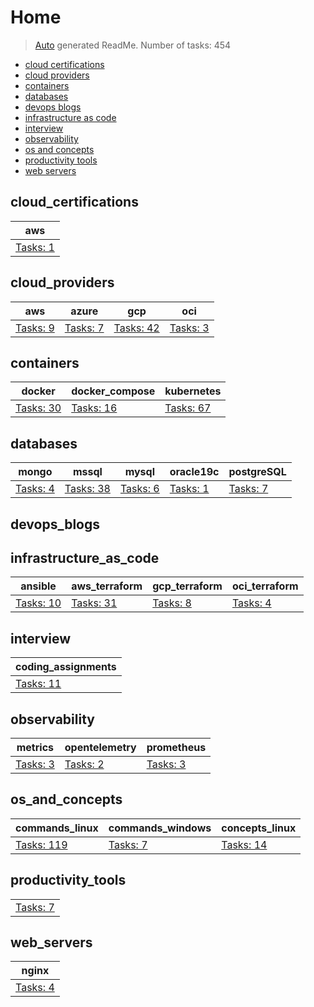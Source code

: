 # Home

> [Auto](https://github.com/codeaprendiz/learn_fullstack/blob/main/home/php/intermediate/taskset_intermediate_php/task_004_createGlobalMarkdownTable/generate-readme.php) generated ReadMe. Number of tasks: 454

- [cloud certifications](#cloud_certifications)
- [cloud providers](#cloud_providers)
- [containers](#containers)
- [databases](#databases)
- [devops blogs](#devops_blogs)
- [infrastructure as code](#infrastructure_as_code)
- [interview](#interview)
- [observability](#observability)
- [os and concepts](#os_and_concepts)
- [productivity tools](#productivity_tools)
- [web servers](#web_servers)

## cloud_certifications

| aws                                       |
|-------------------------------------------|
| [Tasks: 1](home/cloud_certifications/aws) |

## cloud_providers

| aws                                  | azure                                  | gcp                                   | oci                                  |
|--------------------------------------|----------------------------------------|---------------------------------------|--------------------------------------|
| [Tasks: 9](home/cloud_providers/aws) | [Tasks: 7](home/cloud_providers/azure) | [Tasks: 42](home/cloud_providers/gcp) | [Tasks: 3](home/cloud_providers/oci) |

## containers

| docker                              | docker_compose                              | kubernetes                              |
|-------------------------------------|---------------------------------------------|-----------------------------------------|
| [Tasks: 30](home/containers/docker) | [Tasks: 16](home/containers/docker_compose) | [Tasks: 67](home/containers/kubernetes) |

## databases

| mongo                            | mssql                             | mysql                            | oracle19c                            | postgreSQL                            |
|----------------------------------|-----------------------------------|----------------------------------|--------------------------------------|---------------------------------------|
| [Tasks: 4](home/databases/mongo) | [Tasks: 38](home/databases/mssql) | [Tasks: 6](home/databases/mysql) | [Tasks: 1](home/databases/oracle19c) | [Tasks: 7](home/databases/postgreSQL) |

## devops_blogs


## infrastructure_as_code

| ansible                                          | aws_terraform                                          | gcp_terraform                                         | oci_terraform                                         |
|--------------------------------------------------|--------------------------------------------------------|-------------------------------------------------------|-------------------------------------------------------|
| [Tasks: 10](home/infrastructure_as_code/ansible) | [Tasks: 31](home/infrastructure_as_code/terraform/aws) | [Tasks: 8](home/infrastructure_as_code/terraform/gcp) | [Tasks: 4](home/infrastructure_as_code/terraform/oci) |

## interview

| coding_assignments                             |
|------------------------------------------------|
| [Tasks: 11](home/interview/coding_assignments) |

## observability

| metrics                                | opentelemetry                                | prometheus                                |
|----------------------------------------|----------------------------------------------|-------------------------------------------|
| [Tasks: 3](home/observability/metrics) | [Tasks: 2](home/observability/opentelemetry) | [Tasks: 3](home/observability/prometheus) |

## os_and_concepts

| commands_linux                                    | commands_windows                                  | concepts_linux                                   |
|---------------------------------------------------|---------------------------------------------------|--------------------------------------------------|
| [Tasks: 119](home/os_and_concepts/commands_linux) | [Tasks: 7](home/os_and_concepts/commands_windows) | [Tasks: 14](home/os_and_concepts/concepts_linux) |

## productivity_tools

|                                     |
|-------------------------------------|
| [Tasks: 7](home/productivity_tools) |

## web_servers

| nginx                              |
|------------------------------------|
| [Tasks: 4](home/web_servers/nginx) |
